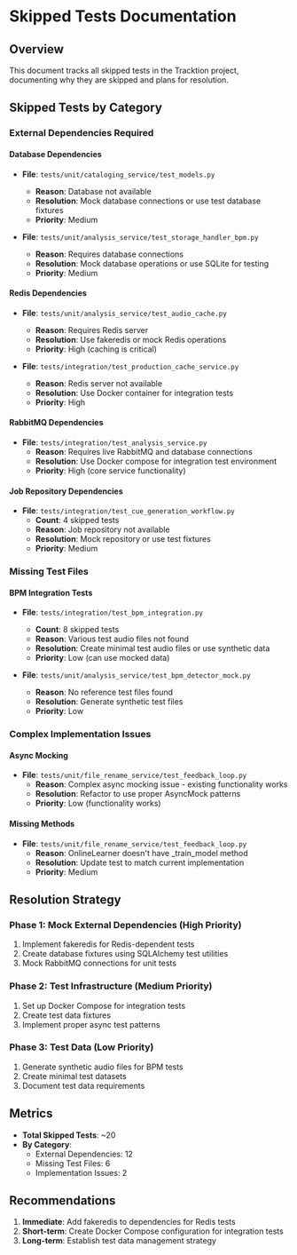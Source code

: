 # Skipped Tests Documentation

## Overview
This document tracks all skipped tests in the Tracktion project, documenting why they are skipped and plans for resolution.

## Skipped Tests by Category

### External Dependencies Required

#### Database Dependencies
- **File**: `tests/unit/cataloging_service/test_models.py`
  - **Reason**: Database not available
  - **Resolution**: Mock database connections or use test database fixtures
  - **Priority**: Medium

- **File**: `tests/unit/analysis_service/test_storage_handler_bpm.py`
  - **Reason**: Requires database connections
  - **Resolution**: Mock database operations or use SQLite for testing
  - **Priority**: Medium

#### Redis Dependencies
- **File**: `tests/unit/analysis_service/test_audio_cache.py`
  - **Reason**: Requires Redis server
  - **Resolution**: Use fakeredis or mock Redis operations
  - **Priority**: High (caching is critical)

- **File**: `tests/integration/test_production_cache_service.py`
  - **Reason**: Redis server not available
  - **Resolution**: Use Docker container for integration tests
  - **Priority**: High

#### RabbitMQ Dependencies
- **File**: `tests/integration/test_analysis_service.py`
  - **Reason**: Requires live RabbitMQ and database connections
  - **Resolution**: Use Docker compose for integration test environment
  - **Priority**: High (core service functionality)

#### Job Repository Dependencies
- **File**: `tests/integration/test_cue_generation_workflow.py`
  - **Count**: 4 skipped tests
  - **Reason**: Job repository not available
  - **Resolution**: Mock repository or use test fixtures
  - **Priority**: Medium

### Missing Test Files

#### BPM Integration Tests
- **File**: `tests/integration/test_bpm_integration.py`
  - **Count**: 8 skipped tests
  - **Reason**: Various test audio files not found
  - **Resolution**: Create minimal test audio files or use synthetic data
  - **Priority**: Low (can use mocked data)

- **File**: `tests/unit/analysis_service/test_bpm_detector_mock.py`
  - **Reason**: No reference test files found
  - **Resolution**: Generate synthetic test files
  - **Priority**: Low

### Complex Implementation Issues

#### Async Mocking
- **File**: `tests/unit/file_rename_service/test_feedback_loop.py`
  - **Reason**: Complex async mocking issue - existing functionality works
  - **Resolution**: Refactor to use proper AsyncMock patterns
  - **Priority**: Low (functionality works)

#### Missing Methods
- **File**: `tests/unit/file_rename_service/test_feedback_loop.py`
  - **Reason**: OnlineLearner doesn't have _train_model method
  - **Resolution**: Update test to match current implementation
  - **Priority**: Medium

## Resolution Strategy

### Phase 1: Mock External Dependencies (High Priority)
1. Implement fakeredis for Redis-dependent tests
2. Create database fixtures using SQLAlchemy test utilities
3. Mock RabbitMQ connections for unit tests

### Phase 2: Test Infrastructure (Medium Priority)
1. Set up Docker Compose for integration tests
2. Create test data fixtures
3. Implement proper async test patterns

### Phase 3: Test Data (Low Priority)
1. Generate synthetic audio files for BPM tests
2. Create minimal test datasets
3. Document test data requirements

## Metrics
- **Total Skipped Tests**: ~20
- **By Category**:
  - External Dependencies: 12
  - Missing Test Files: 6
  - Implementation Issues: 2

## Recommendations
1. **Immediate**: Add fakeredis to dependencies for Redis tests
2. **Short-term**: Create Docker Compose configuration for integration tests
3. **Long-term**: Establish test data management strategy

